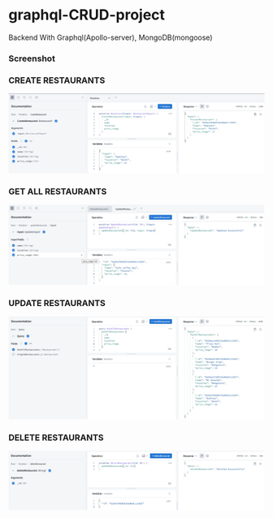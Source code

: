 # graphql-CRUD-project

Backend With Graphql(Apollo-server), MongoDB(mongoose)

### Screenshot

### CREATE RESTAURANTS ###
![](img/create.png)
### GET ALL RESTAURANTS ###
![](img/update.png)
### UPDATE RESTAURANTS ###
![](img/read.png)
### DELETE RESTAURANTS ###
![](img/delete.png)
